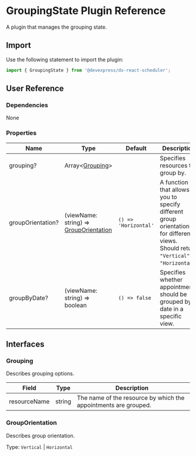 # GroupingState Plugin Reference

A plugin that manages the grouping state.

## Import

Use the following statement to import the plugin:

```js
import { GroupingState } from '@devexpress/dx-react-scheduler';
```

## User Reference

### Dependencies

None

### Properties

Name | Type | Default | Description
-----|------|---------|------------
grouping? | Array&lt;[Grouping](#grouping)&gt; | | Specifies resources to group by.
groupOrientation? | (viewName: string) => [GroupOrientation](#grouporientation) | `() => 'Horizontal'` | A function that allows you to specify different group orientations for different views. Should return `"Vertical"` or `"Horizontal"`.
groupByDate? | (viewName: string) => boolean | `() => false` | Specifies whether appointments should be grouped by date in a specific view.

## Interfaces

### Grouping

Describes grouping options.

Field | Type | Description
------|------|------------
resourceName | string | The name of the resource by which the appointments are grouped.

### GroupOrientation

Describes group orientation.

Type: `Vertical` | `Horizontal`
